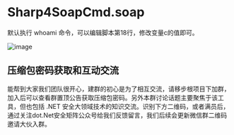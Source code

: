 # Sharp4SoapCmd.soap

默认执行 whoami 命令，可以编辑脚本第18行，修改变量c的值即可。 

![image](https://github.com/user-attachments/assets/09437081-f12e-4612-b592-88c4044f9880)

## 压缩包密码获取和互动交流
能帮到大家我们团队很开心，建群的初心是为了相互交流，请移步根项目下加群，加入后可以查看群置顶公告获取压缩包密码。另外本群讨论话题主要聚焦于该工具，但也包括 .NET 安全大领域技术的知识交流。识别下方二维码，或者满员后，通过关注dot.Net安全矩阵公众号给我们反馈留言，我们后续会更新微信群二维码邀请大伙入群。
